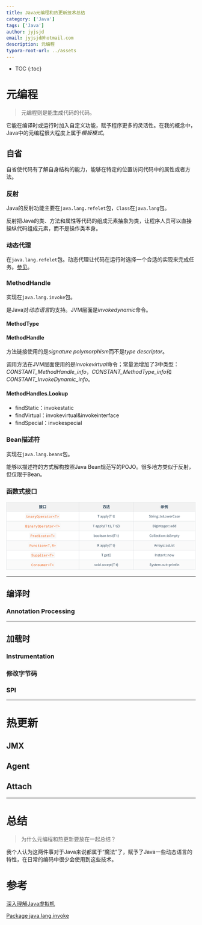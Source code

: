 ```yaml
---
title: Java元编程和热更新技术总结
category: ['Java']
tags: ['Java']
author: jyjsjd
email: jyjsjd@hotmail.com
description: 元编程
typora-root-url: ../assets
---
```


* TOC
{:toc}

# 元编程

> 元编程则是能生成代码的代码。

它能在编译时或运行时加入自定义功能，赋予程序更多的灵活性。在我的概念中，Java中的元编程很大程度上属于*模板模式*。

## 自省

自省使代码有了解自身结构的能力，能够在特定的位置访问代码中的属性或者方法。

### 反射

Java的反射功能主要在`java.lang.refelet`包，`Class`在`java.lang`包。

反射把Java的类、方法和属性等代码的组成元素抽象为类，让程序人员可以直接操纵代码组成元素，而不是操作类本身。

### 动态代理

在`java.lang.refelet`包。动态代理让代码在运行时选择一个合适的实现来完成任务。[参见]([https://jyjsjd.github.io/java/hook-aspect-proxy/#%E5%8A%A8%E6%80%81%E4%BB%A3%E7%90%86](https://jyjsjd.github.io/java/hook-aspect-proxy/#动态代理))。

### MethodHandle

实现在`java.lang.invoke`包。

是Java对*动态语言*的支持。JVM层面是*invokedynamic*命令。

#### MethodType

#### MethodHandle

方法链接使用的是*signature polymorphism*而不是*type descriptor*。

调用方法在JVM层面使用的是*invokevirtual*命令；常量池增加了3中类型：*CONSTANT_MethodHandle_info*，*CONSTANT_MethodType_info*和*CONSTANT_InvokeDynamic_info*。

#### MethodHandles.Lookup

- findStatic：invokestatic
- findVirtual：invokevirtual&invokeinterface
- findSpecial：invokespecial

### Bean描述符

实现在`java.lang.beans`包。

能够以描述符的方式解构按照Java Bean规范写的POJO。很多地方类似于反射，但仅限于Bean。

### 函数式接口

![function_interface](/assets/img/function_interface.png)



---

## 编译时

### Annotation Processing

---

## 加载时

### Instrumentation

### 修改字节码

### SPI

---

# 热更新

## JMX

## Agent

## Attach

---

# 总结

> 为什么元编程和热更新要放在一起总结？

我个人认为这两件事对于Java来说都属于“魔法”了，赋予了Java一些动态语言的特性，在日常的编码中很少会使用到这些技术。

# 参考

[深入理解Java虚拟机]()

[Package java.lang.invoke](https://docs.oracle.com/javase/7/docs/api/java/lang/invoke/package-summary.html)
